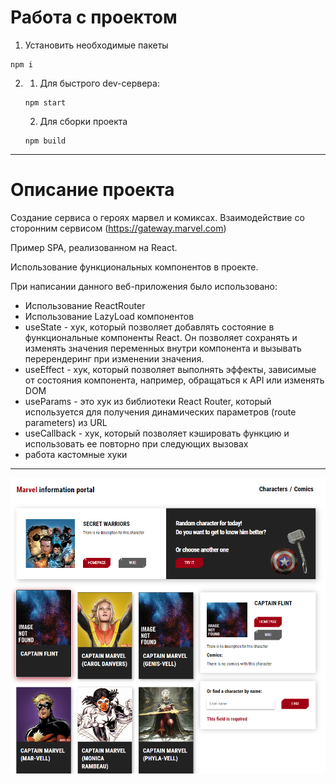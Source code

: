 # Работа с проектом
1. Установить необходимые пакеты
```
npm i
```
2. 
    1. Для быстрого dev-сервера:
    ```
    npm start
    ```
    2. Для сборки проекта
    ```
    npm build
    ```
___

# Описание проекта

Создание сервиса о героях марвел и комиксах. Взаимодействие со сторонним сервисом (https://gateway.marvel.com)

Пример SPA, реализованном на React.

Использование функциональных компонентов в проекте.

При написании данного веб-приложения было использовано:
- Использование ReactRouter
- Использование LazyLoad компонентов
- useState - хук, который позволяет добавлять состояние в функциональные компоненты React. Он позволяет сохранять и изменять значения переменных внутри компонента и вызывать перерендеринг при изменении значения.
- useEffect - хук, который позволяет выполнять эффекты, зависимые от состояния компонента, например, обращаться к API или изменять DOM
- useParams - это хук из библиотеки React Router, который используется для получения динамических параметров (route parameters) из URL
- useCallback - хук, который позволяет кэшировать функцию и использовать ее повторно при следующих вызовах
- работа кастомные хуки


___

![alt text](https://github.com/KBAHTNET/ReactMarvel/blob/main/public/screen.png)